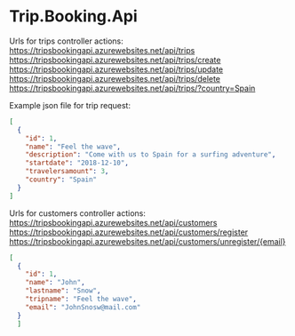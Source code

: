# Trip.Booking.Api
Urls for trips controller actions:<br/>
https://tripsbookingapi.azurewebsites.net/api/trips <br/>
https://tripsbookingapi.azurewebsites.net/api/trips/create<br/>
https://tripsbookingapi.azurewebsites.net/api/trips/update<br/>
https://tripsbookingapi.azurewebsites.net/api/trips/delete<br/>
https://tripsbookingapi.azurewebsites.net/api/trips/?country=Spain

Example json file for trip request:
```json
[
  {
    "id": 1,
    "name": "Feel the wave",
    "description": "Come with us to Spain for a surfing adventure",
    "startdate": "2018-12-10",
    "travelersamount": 3,
    "country": "Spain"
  }
]
```
Urls for customers controller actions:<br/>
https://tripsbookingapi.azurewebsites.net/api/customers<br/>
https://tripsbookingapi.azurewebsites.net/api/customers/register<br/>
https://tripsbookingapi.azurewebsites.net/api/customers/unregister/{email}<br/>

```json
[
  {
    "id": 1,
    "name": "John",
    "lastname": "Snow",
    "tripname": "Feel the wave",
    "email": "JohnSnosw@mail.com"
  }
  ]
  ```

